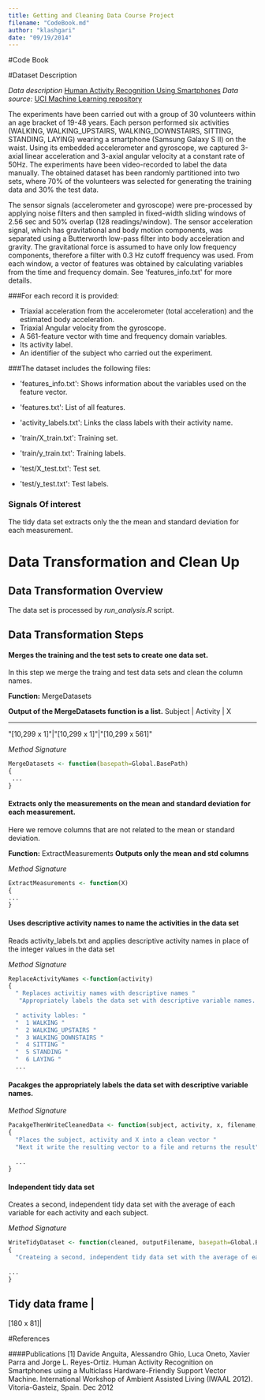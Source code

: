 ```yaml
---
title: Getting and Cleaning Data Course Project
filename: "CodeBook.md"
author: "klashgari"
date: "09/19/2014"
---
```


#Code Book


#Dataset Description

*Data description* [Human Activity Recognition Using Smartphones](http://archive.ics.uci.edu/ml/datasets/Human+Activity+Recognition+Using+Smartphones )
*Data source:* [UCI Machine Learning repository](https://d396qusza40orc.cloudfront.net/getdata%2Fprojectfiles%2FUCI%20HAR%20Dataset.zip )


The experiments have been carried out with a group of 30 volunteers within an age bracket of 19-48 years. Each person performed six activities (WALKING, WALKING_UPSTAIRS, WALKING_DOWNSTAIRS, SITTING, STANDING, LAYING) wearing a smartphone (Samsung Galaxy S II) on the waist. Using its embedded accelerometer and gyroscope, we captured 3-axial linear acceleration and 3-axial angular velocity at a constant rate of 50Hz. The experiments have been video-recorded to label the data manually. The obtained dataset has been randomly partitioned into two sets, where 70% of the volunteers was selected for generating the training data and 30% the test data. 

The sensor signals (accelerometer and gyroscope) were pre-processed by applying noise filters and then sampled in fixed-width sliding windows of 2.56 sec and 50% overlap (128 readings/window). The sensor acceleration signal, which has gravitational and body motion components, was separated using a Butterworth low-pass filter into body acceleration and gravity. The gravitational force is assumed to have only low frequency components, therefore a filter with 0.3 Hz cutoff frequency was used. From each window, a vector of features was obtained by calculating variables from the time and frequency domain. See 'features_info.txt' for more details. 

###For each record it is provided:

- Triaxial acceleration from the accelerometer (total acceleration) and the estimated body acceleration.
- Triaxial Angular velocity from the gyroscope. 
- A 561-feature vector with time and frequency domain variables. 
- Its activity label. 
- An identifier of the subject who carried out the experiment.


###The dataset includes the following files:

- 'features_info.txt': Shows information about the variables used on the feature vector.

- 'features.txt': List of all features.

- 'activity_labels.txt': Links the class labels with their activity name.

- 'train/X_train.txt': Training set.

- 'train/y_train.txt': Training labels.

- 'test/X_test.txt': Test set.

- 'test/y_test.txt': Test labels.



### Signals Of interest 
The tidy data set extracts only the the mean and standard deviation for each measurement.


# Data Transformation and Clean Up

## Data Transformation Overview
The data set is processed by *run_analysis.R* script.
  

## Data Transformation Steps

#### Merges the training and the test sets to create one data set.

In this step we merge the traing and test data sets and clean the column names.

**Function:** MergeDatasets

**Output of the MergeDatasets function is a list.**
Subject     | Activity   |     X    
-----------  ----------    -------- 
"[10,299 x 1]"|"[10,299 x 1]"|"[10,299 x 561]"

*Method Signature*
```r
MergeDatasets <- function(basepath=Global.BasePath)
{
 ...
}
```

#### Extracts only the measurements on the mean and standard deviation for each measurement. 

Here we remove columns that are not related to the mean or standard deviation.

**Function:** ExtractMeasurements
**Outputs only the mean and std columns**

*Method Signature* 
```r
ExtractMeasurements <- function(X)
{
...
}
```

#### Uses descriptive activity names to name the activities in the data set
Reads activity_labels.txt and applies descriptive activity names in place of the integer values in the data set

*Method Signature* 
```r
ReplaceActivityNames <-function(activity)
{
  " Replaces activitiy names with descriptive names "
   "Appropriately labels the data set with descriptive variable names. "
   
  " activity lables: "
  "  1 WALKING "
  "  2 WALKING_UPSTAIRS "
  "  3 WALKING_DOWNSTAIRS "
  "  4 SITTING "
  "  5 STANDING "
  "  6 LAYING "
  ...
```

#### Pacakges the appropriately labels the data set with descriptive variable names. 


*Method Signature* 
```r
PacakgeThenWriteCleanedData <- function(subject, activity, x, filename, basepath=Global.BasePath)
{
  "Places the subject, activity and X into a clean vector "
  "Next it write the resulting vector to a file and returns the result"  
  
  ...
}
```

#### Independent tidy data set

Creates a second, independent tidy data set with the average of each variable for each activity and each subject.


*Method Signature* 
```r
WriteTidyDataset <- function(cleaned, outputFilename, basepath=Global.BasePath)
{
  "Createing a second, independent tidy data set with the average of each variable for each activity and each subject."
  
...
}
```

Tidy data frame |
----------------
[180 x 81]|









#References 

####Publications
[1] Davide Anguita, Alessandro Ghio, Luca Oneto, Xavier Parra and Jorge L. Reyes-Ortiz. Human Activity Recognition on Smartphones using a Multiclass Hardware-Friendly Support Vector Machine. International Workshop of Ambient Assisted Living (IWAAL 2012). Vitoria-Gasteiz, Spain. Dec 2012